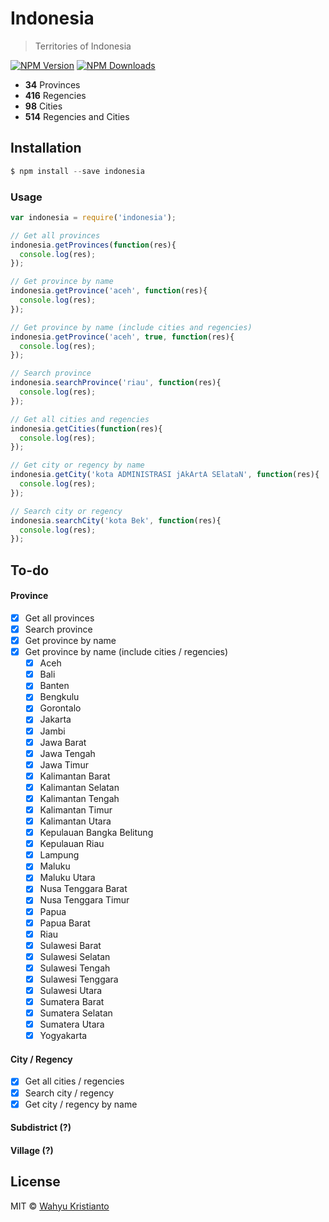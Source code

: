 # Indonesia

> Territories of Indonesia

[![NPM Version](https://img.shields.io/npm/v/indonesia.svg?maxAge=2592000)](https://www.npmjs.com/package/indonesia)
[![NPM Downloads](https://img.shields.io/npm/dt/indonesia.svg?maxAge=2592000)](https://www.npmjs.com/package/indonesia)

- **34** Provinces
- **416** Regencies
- **98** Cities
- **514** Regencies and Cities

## Installation

```js
$ npm install --save indonesia
```

### Usage

```js
var indonesia = require('indonesia');

// Get all provinces
indonesia.getProvinces(function(res){
  console.log(res);
});

// Get province by name
indonesia.getProvince('aceh', function(res){
  console.log(res);
});

// Get province by name (include cities and regencies)
indonesia.getProvince('aceh', true, function(res){
  console.log(res);
});

// Search province
indonesia.searchProvince('riau', function(res){
  console.log(res);
});

// Get all cities and regencies
indonesia.getCities(function(res){
  console.log(res);
});

// Get city or regency by name
indonesia.getCity('kota ADMINISTRASI jAkArtA SElataN', function(res){
  console.log(res);
});

// Search city or regency
indonesia.searchCity('kota Bek', function(res){
  console.log(res);
});
```

## To-do
#### Province
- [x] Get all provinces
- [x] Search province
- [x] Get province by name
- [x] Get province by name (include cities / regencies)
  - [x] Aceh
  - [x] Bali
  - [x] Banten
  - [x] Bengkulu
  - [x] Gorontalo
  - [x] Jakarta
  - [x] Jambi
  - [x] Jawa Barat
  - [x] Jawa Tengah
  - [x] Jawa Timur
  - [x] Kalimantan Barat
  - [x] Kalimantan Selatan
  - [x] Kalimantan Tengah
  - [x] Kalimantan Timur
  - [x] Kalimantan Utara
  - [x] Kepulauan Bangka Belitung
  - [x] Kepulauan Riau
  - [x] Lampung
  - [x] Maluku
  - [x] Maluku Utara
  - [x] Nusa Tenggara Barat
  - [x] Nusa Tenggara Timur
  - [x] Papua
  - [x] Papua Barat
  - [x] Riau
  - [x] Sulawesi Barat
  - [x] Sulawesi Selatan
  - [x] Sulawesi Tengah
  - [x] Sulawesi Tenggara
  - [x] Sulawesi Utara
  - [x] Sumatera Barat
  - [x] Sumatera Selatan
  - [x] Sumatera Utara
  - [x] Yogyakarta

#### City / Regency
- [x] Get all cities / regencies
- [x] Search city / regency
- [x] Get city / regency by name

#### Subdistrict (?)

#### Village (?)

## License

MIT © [Wahyu Kristianto](https://kristories.com)
